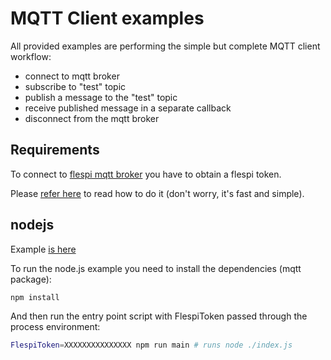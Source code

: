 # MQTT Client examples

All provided examples are performing the simple but complete MQTT client workflow:

* connect to mqtt broker
* subscribe to "test" topic
* publish a message to the "test" topic
* receive published message in a separate callback
* disconnect from the mqtt broker

## Requirements

To connect to [flespi mqtt broker](https://flespi.com/mqtt-broker) you have to obtain a flespi token.

Please [refer here](https://flespi.com/kb/tokens-access-keys-to-flespi-platform) to read how to do it (don't worry, it's fast and simple).

## nodejs

Example [is here](./nodejs/)

To run the node.js example you need to install the dependencies (mqtt package):

```sh
npm install
```

And then run the entry point script with FlespiToken passed through the process environment:

```sh
FlespiToken=XXXXXXXXXXXXXXX npm run main # runs node ./index.js
```
